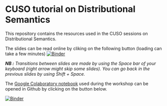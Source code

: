 # CUSO tutorial on Distributional Semantics

This repository contains the resources used in the CUSO sessions on Distributional Semantics.

The slides can be read online by cliking on the following button (loading can take a few minutes) [![Binder](https://mybinder.org/badge.svg)](https://mybinder.org/v2/gh/mwauquier/CUSO_dsm_tutorial/main?filepath=Supports%2FCUSO_semDis_diapos.ipynb)

***NB :** Transitions between slides are made by using the Space bar of your keyboard (right arrow might skip some slides). You can go back in the previous slides by using Shift + Space.*

The [Google Colaboratory notebook](https://colab.research.google.com/drive/11SbV3IZ-9shfg95mHP9Oa19M3jboFI6L?usp=sharing) used during the workshop can be opened in Github by clicking on the button below.

[![Binder](https://mybinder.org/badge.svg)](https://mybinder.org/v2/gh/mwauquier/CUSO_dsm_tutorial/main?filepath=CUSO_sem_distrib.ipynb)
